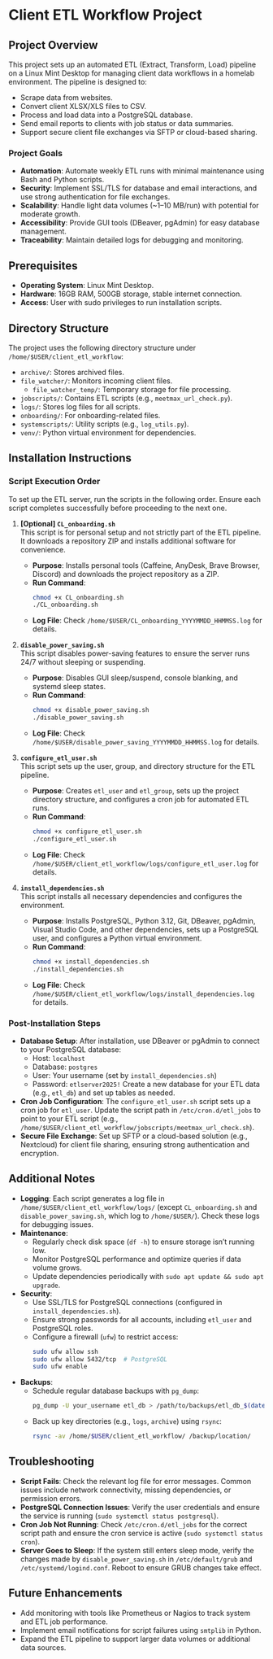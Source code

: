 # Client ETL Workflow Project

## Project Overview
This project sets up an automated ETL (Extract, Transform, Load) pipeline on a Linux Mint Desktop for managing client data workflows in a homelab environment. The pipeline is designed to:
- Scrape data from websites.
- Convert client XLSX/XLS files to CSV.
- Process and load data into a PostgreSQL database.
- Send email reports to clients with job status or data summaries.
- Support secure client file exchanges via SFTP or cloud-based sharing.

### Project Goals
- **Automation**: Automate weekly ETL runs with minimal maintenance using Bash and Python scripts.
- **Security**: Implement SSL/TLS for database and email interactions, and use strong authentication for file exchanges.
- **Scalability**: Handle light data volumes (~1–10 MB/run) with potential for moderate growth.
- **Accessibility**: Provide GUI tools (DBeaver, pgAdmin) for easy database management.
- **Traceability**: Maintain detailed logs for debugging and monitoring.

## Prerequisites
- **Operating System**: Linux Mint Desktop.
- **Hardware**: 16GB RAM, 500GB storage, stable internet connection.
- **Access**: User with sudo privileges to run installation scripts.

## Directory Structure
The project uses the following directory structure under `/home/$USER/client_etl_workflow`:
- `archive/`: Stores archived files.
- `file_watcher/`: Monitors incoming client files.
  - `file_watcher_temp/`: Temporary storage for file processing.
- `jobscripts/`: Contains ETL scripts (e.g., `meetmax_url_check.py`).
- `logs/`: Stores log files for all scripts.
- `onboarding/`: For onboarding-related files.
- `systemscripts/`: Utility scripts (e.g., `log_utils.py`).
- `venv/`: Python virtual environment for dependencies.

## Installation Instructions

### Script Execution Order
To set up the ETL server, run the scripts in the following order. Ensure each script completes successfully before proceeding to the next one.

1. **[Optional] `CL_onboarding.sh`**  
   This script is for personal setup and not strictly part of the ETL pipeline. It downloads a repository ZIP and installs additional software for convenience.
   - **Purpose**: Installs personal tools (Caffeine, AnyDesk, Brave Browser, Discord) and downloads the project repository as a ZIP.
   - **Run Command**:
     ```bash
     chmod +x CL_onboarding.sh
     ./CL_onboarding.sh
     ```
   - **Log File**: Check `/home/$USER/CL_onboarding_YYYYMMDD_HHMMSS.log` for details.

2. **`disable_power_saving.sh`**  
   This script disables power-saving features to ensure the server runs 24/7 without sleeping or suspending.
   - **Purpose**: Disables GUI sleep/suspend, console blanking, and systemd sleep states.
   - **Run Command**:
     ```bash
     chmod +x disable_power_saving.sh
     ./disable_power_saving.sh
     ```
   - **Log File**: Check `/home/$USER/disable_power_saving_YYYYMMDD_HHMMSS.log` for details.

3. **`configure_etl_user.sh`**  
   This script sets up the user, group, and directory structure for the ETL pipeline.
   - **Purpose**: Creates `etl_user` and `etl_group`, sets up the project directory structure, and configures a cron job for automated ETL runs.
   - **Run Command**:
     ```bash
     chmod +x configure_etl_user.sh
     ./configure_etl_user.sh
     ```
   - **Log File**: Check `/home/$USER/client_etl_workflow/logs/configure_etl_user.log` for details.

4. **`install_dependencies.sh`**  
   This script installs all necessary dependencies and configures the environment.
   - **Purpose**: Installs PostgreSQL, Python 3.12, Git, DBeaver, pgAdmin, Visual Studio Code, and other dependencies, sets up a PostgreSQL user, and configures a Python virtual environment.
   - **Run Command**:
     ```bash
     chmod +x install_dependencies.sh
     ./install_dependencies.sh
     ```
   - **Log File**: Check `/home/$USER/client_etl_workflow/logs/install_dependencies.log` for details.

### Post-Installation Steps
- **Database Setup**: After installation, use DBeaver or pgAdmin to connect to your PostgreSQL database:
  - Host: `localhost`
  - Database: `postgres`
  - User: Your username (set by `install_dependencies.sh`)
  - Password: `etlserver2025!`
  Create a new database for your ETL data (e.g., `etl_db`) and set up tables as needed.
- **Cron Job Configuration**: The `configure_etl_user.sh` script sets up a cron job for `etl_user`. Update the script path in `/etc/cron.d/etl_jobs` to point to your ETL script (e.g., `/home/$USER/client_etl_workflow/jobscripts/meetmax_url_check.sh`).
- **Secure File Exchange**: Set up SFTP or a cloud-based solution (e.g., Nextcloud) for client file sharing, ensuring strong authentication and encryption.

## Additional Notes
- **Logging**: Each script generates a log file in `/home/$USER/client_etl_workflow/logs/` (except `CL_onboarding.sh` and `disable_power_saving.sh`, which log to `/home/$USER/`). Check these logs for debugging issues.
- **Maintenance**:
  - Regularly check disk space (`df -h`) to ensure storage isn’t running low.
  - Monitor PostgreSQL performance and optimize queries if data volume grows.
  - Update dependencies periodically with `sudo apt update && sudo apt upgrade`.
- **Security**:
  - Use SSL/TLS for PostgreSQL connections (configured in `install_dependencies.sh`).
  - Ensure strong passwords for all accounts, including `etl_user` and PostgreSQL roles.
  - Configure a firewall (`ufw`) to restrict access:
    ```bash
    sudo ufw allow ssh
    sudo ufw allow 5432/tcp  # PostgreSQL
    sudo ufw enable
    ```
- **Backups**:
  - Schedule regular database backups with `pg_dump`:
    ```bash
    pg_dump -U your_username etl_db > /path/to/backups/etl_db_$(date +%Y%m%d).sql
    ```
  - Back up key directories (e.g., `logs`, `archive`) using `rsync`:
    ```bash
    rsync -av /home/$USER/client_etl_workflow/ /backup/location/
    ```

## Troubleshooting
- **Script Fails**: Check the relevant log file for error messages. Common issues include network connectivity, missing dependencies, or permission errors.
- **PostgreSQL Connection Issues**: Verify the user credentials and ensure the service is running (`sudo systemctl status postgresql`).
- **Cron Job Not Running**: Check `/etc/cron.d/etl_jobs` for the correct script path and ensure the cron service is active (`sudo systemctl status cron`).
- **Server Goes to Sleep**: If the system still enters sleep mode, verify the changes made by `disable_power_saving.sh` in `/etc/default/grub` and `/etc/systemd/logind.conf`. Reboot to ensure GRUB changes take effect.


## Future Enhancements
- Add monitoring with tools like Prometheus or Nagios to track system and ETL job performance.
- Implement email notifications for script failures using `smtplib` in Python.
- Expand the ETL pipeline to support larger data volumes or additional data sources.